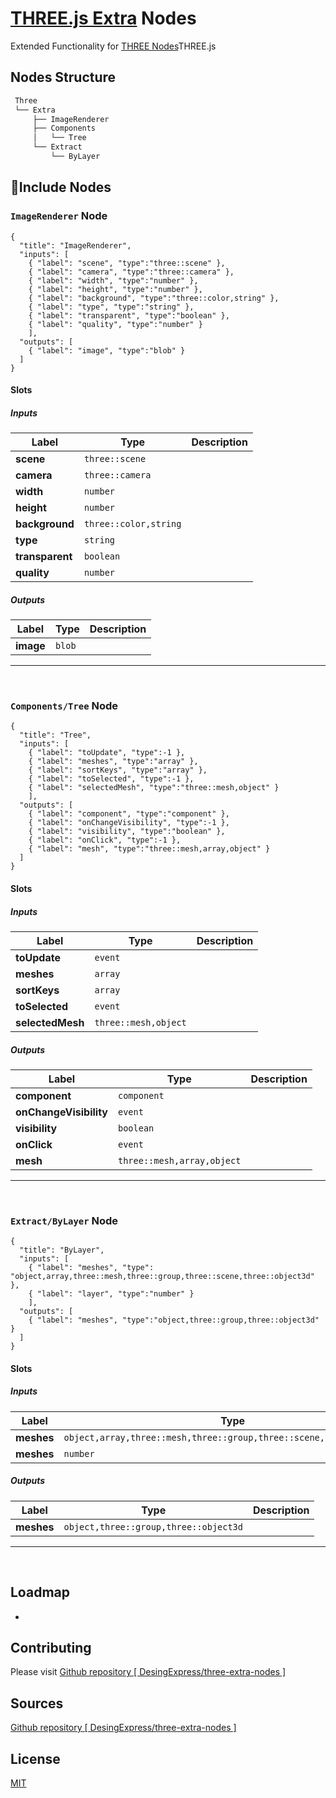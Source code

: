 # [THREE.js Extra](https://github.com/DesingExpress/three-extra-nodes) Nodes

Extended Functionality for [THREE Nodes]()THREE.js

## Nodes Structure

```bash
 Three
 └── Extra
     ├── ImageRenderer
     ├── Components
     │   └── Tree
     └── Extract
         └── ByLayer
```

## 🔲Include Nodes

### `ImageRenderer` Node

```litegraph
{
  "title": "ImageRenderer",
  "inputs": [
    { "label": "scene", "type":"three::scene" },
    { "label": "camera", "type":"three::camera" },
    { "label": "width", "type":"number" },
    { "label": "height", "type":"number" },
    { "label": "background", "type":"three::color,string" },
    { "label": "type", "type":"string" },
    { "label": "transparent", "type":"boolean" },
    { "label": "quality", "type":"number" }
    ],
  "outputs": [
    { "label": "image", "type":"blob" }
  ]
}
```

#### Slots

##### Inputs

| Label           | Type                  | Description |
| --------------- | --------------------- | ----------- |
| **scene**       | `three::scene`        |             |
| **camera**      | `three::camera`       |             |
| **width**       | `number`              |             |
| **height**      | `number`              |             |
| **background**  | `three::color,string` |             |
| **type**        | `string`              |             |
| **transparent** | `boolean`             |             |
| **quality**     | `number`              |             |

##### Outputs

| Label     | Type   | Description |
| --------- | ------ | ----------- |
| **image** | `blob` |             |

---

&nbsp;
&nbsp;

### `Components/Tree` Node

```litegraph
{
  "title": "Tree",
  "inputs": [
    { "label": "toUpdate", "type":-1 },
    { "label": "meshes", "type":"array" },
    { "label": "sortKeys", "type":"array" },
    { "label": "toSelected", "type":-1 },
    { "label": "selectedMesh", "type":"three::mesh,object" }
    ],
  "outputs": [
    { "label": "component", "type":"component" },
    { "label": "onChangeVisibility", "type":-1 },
    { "label": "visibility", "type":"boolean" },
    { "label": "onClick", "type":-1 },
    { "label": "mesh", "type":"three::mesh,array,object" }
  ]
}
```

#### Slots

##### Inputs

| Label            | Type                 | Description |
| ---------------- | -------------------- | ----------- |
| **toUpdate**     | `event`              |             |
| **meshes**       | `array`              |             |
| **sortKeys**     | `array`              |             |
| **toSelected**   | `event`              |             |
| **selectedMesh** | `three::mesh,object` |             |

##### Outputs

| Label                  | Type                       | Description |
| ---------------------- | -------------------------- | ----------- |
| **component**          | `component`                |             |
| **onChangeVisibility** | `event`                    |             |
| **visibility**         | `boolean`                  |             |
| **onClick**            | `event`                    |             |
| **mesh**               | `three::mesh,array,object` |             |

---

&nbsp;
&nbsp;

### `Extract/ByLayer` Node

```litegraph
{
  "title": "ByLayer",
  "inputs": [
    { "label": "meshes", "type": "object,array,three::mesh,three::group,three::scene,three::object3d" },
    { "label": "layer", "type":"number" }
    ],
  "outputs": [
    { "label": "meshes", "type":"object,three::group,three::object3d" }
  ]
}
```

#### Slots

##### Inputs

| Label      | Type                                                                 | Description |
| ---------- | -------------------------------------------------------------------- | ----------- |
| **meshes** | `object,array,three::mesh,three::group,three::scene,three::object3d` |             |
| **meshes** | `number`                                                             |             |

##### Outputs

| Label      | Type                                  | Description |
| ---------- | ------------------------------------- | ----------- |
| **meshes** | `object,three::group,three::object3d` |             |

---

&nbsp;
&nbsp;

## Loadmap

-

## Contributing

Please visit [Github repository [ DesingExpress/three-extra-nodes ]](https://github.com/DesingExpress/three-extra-nodes)

## Sources

[Github repository [ DesingExpress/three-extra-nodes ]](https://github.com/DesingExpress/three-extra-nodes)

## License

[MIT](https://mit-license.org/)
